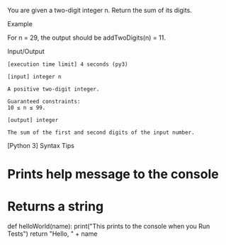 You are given a two-digit integer n. Return the sum of its digits.

Example

For n = 29, the output should be
addTwoDigits(n) = 11.

Input/Output

    [execution time limit] 4 seconds (py3)

    [input] integer n

    A positive two-digit integer.

    Guaranteed constraints:
    10 ≤ n ≤ 99.

    [output] integer

    The sum of the first and second digits of the input number.

[Python 3] Syntax Tips

# Prints help message to the console
# Returns a string
def helloWorld(name):
    print("This prints to the console when you Run Tests")
    return "Hello, " + name
